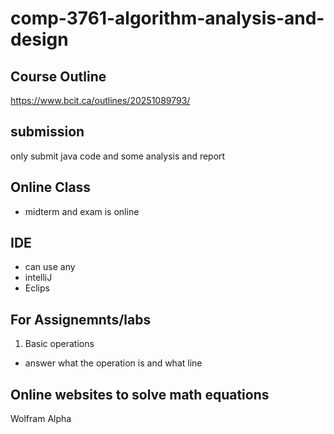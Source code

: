 # comp-3761-algorithm-analysis-and-design

## Course Outline
https://www.bcit.ca/outlines/20251089793/

## submission
only submit java code
and some analysis and report

## Online Class
- midterm and exam is online

## IDE
- can use any
- intelliJ
- Eclips

## For Assignemnts/labs
1. Basic operations
- answer what the operation is and what line

## Online websites to solve math equations
Wolfram Alpha
